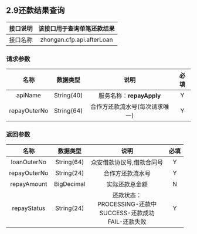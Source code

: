## 2.9还款结果查询

接口说明 | 该接口用于查询单笔还款结果
:-: | :-:    
接口名称 | zhongan.cfp.api.afterLoan

### 请求参数

名称 | 数据类型 | 说明 | 必填 
:-: | :-:     | :-: | :-: 
apiName | String(40) | 服务名称：__repayApply__| Y
repayOuterNo | String(64) | 合作方还款流水号(每次请求唯一) | Y


### 返回参数
名称 | 数据类型 | 说明 | 必填 
:-: | :-:     | :-: | :-: 
loanOuterNo | String(64) | 众安借款协议号,借款合同号 | Y
repayOuterNo | String(24) | 合作方还款流水号 | Y
repayAmount | BigDecimal | 实际还款总金额 | N
repayStatus | String(24) |还款状态：<br>PROCESSING-还款中<br>SUCCESS-还款成功<br>FAIL-还款失败 | Y





